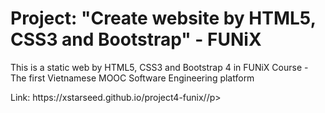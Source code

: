 # Project: "Create website by HTML5, CSS3 and Bootstrap" - FUNiX
<p>This is a static web by HTML5, CSS3 and Bootstrap 4 in FUNiX Course - The first Vietnamese MOOC Software Engineering platform</p> 
<p>Link: https://xstarseed.github.io/project4-funix//p>
